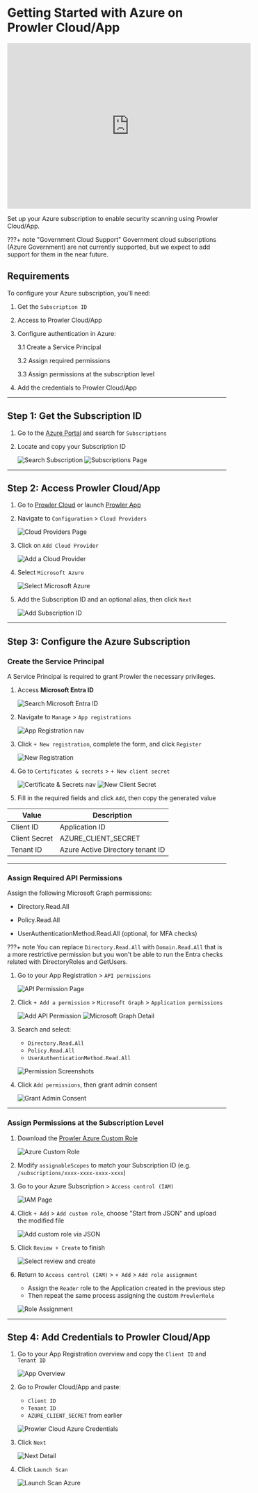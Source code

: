 # Getting Started with Azure on Prowler Cloud/App

<iframe width="560" height="380" src="https://www.youtube-nocookie.com/embed/v1as8vTFlMg" title="Prowler Cloud Onboarding Azure" frameborder="0" allow="accelerometer; autoplay; clipboard-write; encrypted-media; gyroscope; picture-in-picture" allowfullscreen="1"></iframe>

Set up your Azure subscription to enable security scanning using Prowler Cloud/App.

???+ note "Government Cloud Support"
    Government cloud subscriptions (Azure Government) are not currently supported, but we expect to add support for them in the near future.

## Requirements

To configure your Azure subscription, you’ll need:

1. Get the `Subscription ID`
2. Access to Prowler Cloud/App
3. Configure authentication in Azure:

    3.1 Create a Service Principal

    3.2 Assign required permissions

    3.3 Assign permissions at the subscription level

4. Add the credentials to Prowler Cloud/App

---

## Step 1: Get the Subscription ID

1. Go to the [Azure Portal](https://portal.azure.com/#home) and search for `Subscriptions`
2. Locate and copy your Subscription ID

    ![Search Subscription](./img/search-subscriptions.png)
    ![Subscriptions Page](./img/get-subscription-id.png)

---

## Step 2: Access Prowler Cloud/App

1. Go to [Prowler Cloud](https://cloud.prowler.com/) or launch [Prowler App](../prowler-app.md)
2. Navigate to `Configuration` > `Cloud Providers`

    ![Cloud Providers Page](../img/cloud-providers-page.png)

3. Click on `Add Cloud Provider`

    ![Add a Cloud Provider](../img/add-cloud-provider.png)

4. Select `Microsoft Azure`

    ![Select Microsoft Azure](./img/select-azure-prowler-cloud.png)

5. Add the Subscription ID and an optional alias, then click `Next`

    ![Add Subscription ID](./img/add-subscription-id.png)

---

## Step 3: Configure the Azure Subscription

### Create the Service Principal

A Service Principal is required to grant Prowler the necessary privileges.

1. Access **Microsoft Entra ID**

    ![Search Microsoft Entra ID](./img/search-microsoft-entra-id.png)

2. Navigate to `Manage` > `App registrations`

    ![App Registration nav](./img/app-registration-menu.png)

3. Click `+ New registration`, complete the form, and click `Register`

    ![New Registration](./img/new-registration.png)

4. Go to `Certificates & secrets` > `+ New client secret`

    ![Certificate & Secrets nav](./img/certificates-and-secrets.png)
    ![New Client Secret](./img/new-client-secret.png)

5. Fill in the required fields and click `Add`, then copy the generated value

| Value | Description |
|-------|-------------|
| Client ID | Application ID |
| Client Secret | AZURE_CLIENT_SECRET |
| Tenant ID | Azure Active Directory tenant ID |

---

### Assign Required API Permissions

Assign the following Microsoft Graph permissions:

- Directory.Read.All

- Policy.Read.All

- UserAuthenticationMethod.Read.All (optional, for MFA checks)

???+ note
    You can replace `Directory.Read.All` with `Domain.Read.All` that is a more restrictive permission but you won't be able to run the Entra checks related with DirectoryRoles and GetUsers.

1. Go to your App Registration > `API permissions`

    ![API Permission Page](./img/api-permissions-page.png)

2. Click `+ Add a permission` > `Microsoft Graph` > `Application permissions`

    ![Add API Permission](./img/add-api-permission.png)
    ![Microsoft Graph Detail](./img/microsoft-graph-detail.png)

3. Search and select:

    - `Directory.Read.All`
    - `Policy.Read.All`
    - `UserAuthenticationMethod.Read.All`

    ![Permission Screenshots](./img/domain-permission.png)

4. Click `Add permissions`, then grant admin consent

    ![Grant Admin Consent](./img/grant-admin-consent.png)

---

### Assign Permissions at the Subscription Level

1. Download the [Prowler Azure Custom Role](https://github.com/prowler-cloud/prowler/blob/master/permissions/prowler-azure-custom-role.json)

    ![Azure Custom Role](./img/download-prowler-role.png)

2. Modify `assignableScopes` to match your Subscription ID (e.g. `/subscriptions/xxxx-xxxx-xxxx-xxxx`)

3. Go to your Azure Subscription > `Access control (IAM)`

    ![IAM Page](./img/iam-azure-page.png)

4. Click `+ Add` > `Add custom role`, choose "Start from JSON" and upload the modified file

    ![Add custom role via JSON](./img/add-custom-role-json.png)

5. Click `Review + Create` to finish

    ![Select review and create](./img/review-and-create.png)

6. Return to `Access control (IAM)` > `+ Add` > `Add role assignment`

    - Assign the `Reader` role to the Application created in the previous step
    - Then repeat the same process assigning the custom `ProwlerRole`

    ![Role Assignment](./img/add-role-assigment.png)

---

## Step 4: Add Credentials to Prowler Cloud/App

1. Go to your App Registration overview and copy the `Client ID` and `Tenant ID`

    ![App Overview](./img/app-overview.png)

2. Go to Prowler Cloud/App and paste:

    - `Client ID`
    - `Tenant ID`
    - `AZURE_CLIENT_SECRET` from earlier

    ![Prowler Cloud Azure Credentials](./img/add-credentials-azure-prowler-cloud.png)

3. Click `Next`

    ![Next Detail](./img/click-next-azure.png)

4. Click `Launch Scan`

    ![Launch Scan Azure](./img/launch-scan.png)
